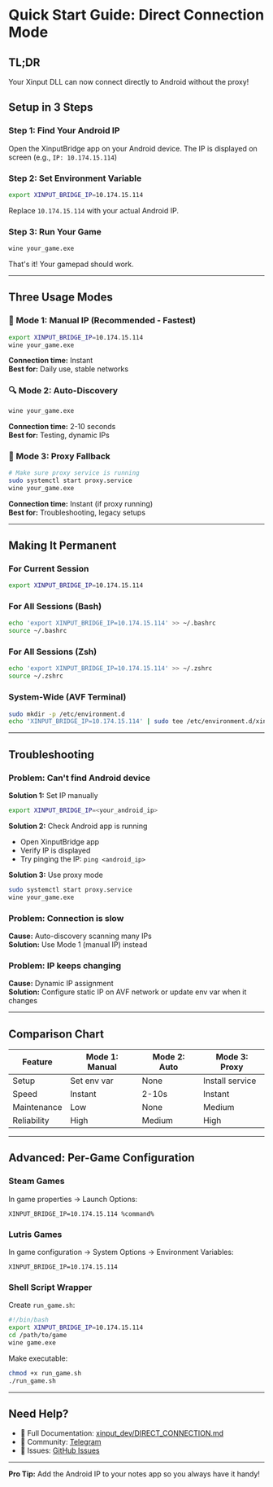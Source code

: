 # Quick Start Guide: Direct Connection Mode

## TL;DR

Your Xinput DLL can now connect directly to Android without the proxy!

## Setup in 3 Steps

### Step 1: Find Your Android IP
Open the XinputBridge app on your Android device. The IP is displayed on screen (e.g., `IP: 10.174.15.114`)

### Step 2: Set Environment Variable
```bash
export XINPUT_BRIDGE_IP=10.174.15.114
```

Replace `10.174.15.114` with your actual Android IP.

### Step 3: Run Your Game
```bash
wine your_game.exe
```

That's it! Your gamepad should work.

---

## Three Usage Modes

### 🚀 Mode 1: Manual IP (Recommended - Fastest)
```bash
export XINPUT_BRIDGE_IP=10.174.15.114
wine your_game.exe
```
**Connection time:** Instant  
**Best for:** Daily use, stable networks

### 🔍 Mode 2: Auto-Discovery
```bash
wine your_game.exe
```
**Connection time:** 2-10 seconds  
**Best for:** Testing, dynamic IPs

### 🔌 Mode 3: Proxy Fallback
```bash
# Make sure proxy service is running
sudo systemctl start proxy.service
wine your_game.exe
```
**Connection time:** Instant (if proxy running)  
**Best for:** Troubleshooting, legacy setups

---

## Making It Permanent

### For Current Session
```bash
export XINPUT_BRIDGE_IP=10.174.15.114
```

### For All Sessions (Bash)
```bash
echo 'export XINPUT_BRIDGE_IP=10.174.15.114' >> ~/.bashrc
source ~/.bashrc
```

### For All Sessions (Zsh)
```bash
echo 'export XINPUT_BRIDGE_IP=10.174.15.114' >> ~/.zshrc
source ~/.zshrc
```

### System-Wide (AVF Terminal)
```bash
sudo mkdir -p /etc/environment.d
echo 'XINPUT_BRIDGE_IP=10.174.15.114' | sudo tee /etc/environment.d/xinput.conf
```

---

## Troubleshooting

### Problem: Can't find Android device

**Solution 1:** Set IP manually
```bash
export XINPUT_BRIDGE_IP=<your_android_ip>
```

**Solution 2:** Check Android app is running
- Open XinputBridge app
- Verify IP is displayed
- Try pinging the IP: `ping <android_ip>`

**Solution 3:** Use proxy mode
```bash
sudo systemctl start proxy.service
wine your_game.exe
```

### Problem: Connection is slow

**Cause:** Auto-discovery scanning many IPs  
**Solution:** Use Mode 1 (manual IP) instead

### Problem: IP keeps changing

**Cause:** Dynamic IP assignment  
**Solution:** Configure static IP on AVF network or update env var when it changes

---

## Comparison Chart

| Feature | Mode 1: Manual | Mode 2: Auto | Mode 3: Proxy |
|---------|---------------|--------------|---------------|
| Setup | Set env var | None | Install service |
| Speed | Instant | 2-10s | Instant |
| Maintenance | Low | None | Medium |
| Reliability | High | Medium | High |

---

## Advanced: Per-Game Configuration

### Steam Games
In game properties → Launch Options:
```
XINPUT_BRIDGE_IP=10.174.15.114 %command%
```

### Lutris Games
In game configuration → System Options → Environment Variables:
```
XINPUT_BRIDGE_IP=10.174.15.114
```

### Shell Script Wrapper
Create `run_game.sh`:
```bash
#!/bin/bash
export XINPUT_BRIDGE_IP=10.174.15.114
cd /path/to/game
wine game.exe
```

Make executable:
```bash
chmod +x run_game.sh
./run_game.sh
```

---

## Need Help?

- 📖 Full Documentation: [xinput_dev/DIRECT_CONNECTION.md](xinput_dev/DIRECT_CONNECTION.md)
- 💬 Community: [Telegram](https://t.me/+YLyovfrXSeYwMmUy)
- 🐛 Issues: [GitHub Issues](https://github.com/Ilan12346-maya/XinputBridge/issues)

---

**Pro Tip:** Add the Android IP to your notes app so you always have it handy!

